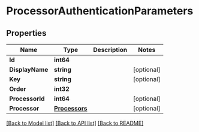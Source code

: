 # ProcessorAuthenticationParameters

## Properties

Name | Type | Description | Notes
------------ | ------------- | ------------- | -------------
**Id** | **int64** |  | 
**DisplayName** | **string** |  | [optional] 
**Key** | **string** |  | [optional] 
**Order** | **int32** |  | 
**ProcessorId** | **int64** |  | [optional] 
**Processor** | [**Processors**](Processors.md) |  | [optional] 

[[Back to Model list]](../README.md#documentation-for-models) [[Back to API list]](../README.md#documentation-for-api-endpoints) [[Back to README]](../README.md)


